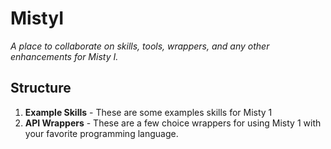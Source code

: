 # MistyI
_A place to collaborate on skills, tools, wrappers, and any other enhancements for Misty I._

## Structure

1. __Example Skills__ - These are some examples skills for Misty 1
2. __API Wrappers__ - These are a few choice wrappers for using Misty 1 with your favorite programming language. 